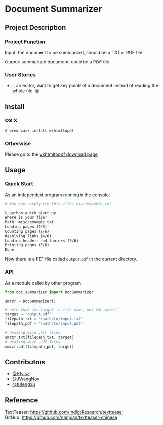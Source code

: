 <!--

General thought:
    1. convert a pdf file into a text file
    2. summarize the text file
    3. convert the summarized text into a pdf feedback

-->


# Document Summarizer


## Project Description
### Project Function
Input:  the document to be summarized, should be a TXT or PDF file.

Output: summarized document, could be a PDF file.

### User Stories
- I, an editor, want to get key points of a document instead of reading the whole file. :expressionless:


## Install
### OS X
```sh
$ brew cask install wkhtmltopdf
```

### Otherwise
Please go to the [wkhtmltopdf download page](https://wkhtmltopdf.org/downloads.html)


## Usage
### Quick Start
As an independent program running in the console:

```sh
# You can simply try this file: misc/example.txt

$ python quick_start.py
Where is your file?
Path: misc/example.txt
Loading pages (1/6)
Counting pages (2/6)                                               
Resolving links (4/6)                                                       
Loading headers and footers (5/6)                                           
Printing pages (6/6)
Done
```

Now there is a PDF file called `output.pdf` in the current directory.

### API
As a module called by other program:

```python
from doc_summarizer import DocSummarizer

smrzr = DocSummarizer()

# note that the target is file name, not the path!! 
target = "output.pdf" 
filepath_txt = "/path/to/input.txt"
filepath_pdf = "/path/to/input.pdf"

# dealing with .txt files
smrzr.txt(filepath_txt, target)
# dealing with .pdf files
smrzr.pdf(filepath_pdf, target)
```


## Contributors
- [@E1visz](https://github.com/E1visz)
- [@JWangNov](https://github.com/JWangNov)
- [@tufengxu](https://github.com/tufengxu)

## Reference
TextTeaser: https://github.com/IndigoResearch/textteaser   
GitHub: https://github.com/nanpian/textteaser-chinese   
